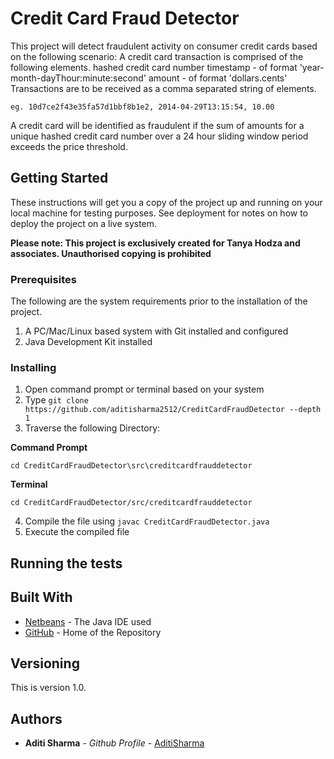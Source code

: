 # Credit Card Fraud Detector

This project will detect fraudulent activity on consumer credit cards based on the following scenario: 
A credit card transaction is comprised of the following elements.
hashed credit card number
timestamp - of format 'year-month-dayThour:minute:second'
amount - of format 'dollars.cents'
Transactions are to be received as a comma separated string of elements.

```
eg. 10d7ce2f43e35fa57d1bbf8b1e2, 2014-04-29T13:15:54, 10.00
```

A credit card will be identified as fraudulent if the sum of amounts for a unique hashed credit card number
over a 24 hour sliding window period exceeds the price threshold.

## Getting Started

These instructions will get you a copy of the project up and running on your local machine for testing purposes. See deployment for notes on how to deploy the project on a live system. 

**Please note: This project is exclusively created for Tanya Hodza and associates. Unauthorised copying is prohibited**

### Prerequisites

The following are the system requirements prior to the installation of the project.

1. A PC/Mac/Linux based system with Git installed and configured
2. Java Development Kit installed

### Installing

1. Open command prompt or terminal based on your system
2. Type ```git clone https://github.com/aditisharma2512/CreditCardFraudDetector --depth 1```
3. Traverse the following Directory:

**Command Prompt**
```
cd CreditCardFraudDetector\src\creditcardfrauddetector
```
**Terminal**
```
cd CreditCardFraudDetector/src/creditcardfrauddetector
```
4. Compile the file using ```javac CreditCardFraudDetector.java```
5. Execute the compiled file

## Running the tests


## Built With

* [Netbeans](https://netbeans.org/downloads/8.0.2/) - The Java IDE used
* [GitHub](https://github.com/) - Home of the Repository


## Versioning

This is version 1.0. 

## Authors

* **Aditi Sharma** - *Github Profile* - [AditiSharma](https://github.com/aditisharma2512)
